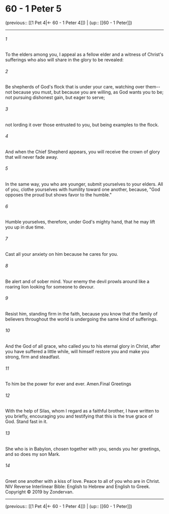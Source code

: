 # 60 - 1 Peter 5

(previous:: [[1 Pet 4|← 60 - 1 Peter 4]]) | (up:: [[60 - 1 Peter]])

***


###### 1 
To the elders among you, I appeal as a fellow elder and a witness of Christ's sufferings who also will share in the glory to be revealed: 

###### 2 
Be shepherds of God's flock that is under your care, watching over them--not because you must, but because you are willing, as God wants you to be; not pursuing dishonest gain, but eager to serve; 

###### 3 
not lording it over those entrusted to you, but being examples to the flock. 

###### 4 
And when the Chief Shepherd appears, you will receive the crown of glory that will never fade away. 

###### 5 
In the same way, you who are younger, submit yourselves to your elders. All of you, clothe yourselves with humility toward one another, because, "God opposes the proud but shows favor to the humble." 

###### 6 
Humble yourselves, therefore, under God's mighty hand, that he may lift you up in due time. 

###### 7 
Cast all your anxiety on him because he cares for you. 

###### 8 
Be alert and of sober mind. Your enemy the devil prowls around like a roaring lion looking for someone to devour. 

###### 9 
Resist him, standing firm in the faith, because you know that the family of believers throughout the world is undergoing the same kind of sufferings. 

###### 10 
And the God of all grace, who called you to his eternal glory in Christ, after you have suffered a little while, will himself restore you and make you strong, firm and steadfast. 

###### 11 
To him be the power for ever and ever. Amen.Final Greetings 

###### 12 
With the help of Silas, whom I regard as a faithful brother, I have written to you briefly, encouraging you and testifying that this is the true grace of God. Stand fast in it. 

###### 13 
She who is in Babylon, chosen together with you, sends you her greetings, and so does my son Mark. 

###### 14 
Greet one another with a kiss of love. Peace to all of you who are in Christ. NIV Reverse Interlinear Bible: English to Hebrew and English to Greek. Copyright © 2019 by Zondervan.

***

(previous:: [[1 Pet 4|← 60 - 1 Peter 4]]) | (up:: [[60 - 1 Peter]])
